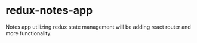 # redux-notes-app
Notes app utilizing redux state management will be adding react router and more functionality. 

